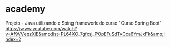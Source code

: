 # academy
Projeto - Java utilizando o Sping framework do curso "Curso Spring Boot" https://www.youtube.com/watch?v=Af9VVeqzXiE&amp;list=PL64XO_7gfxsj_POpEFuSdTxCca6YmJxFk&amp;index=2
